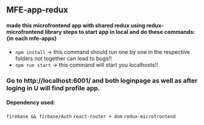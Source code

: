 ## MFE-app-redux

#### made this microfrontend app with shared redux using redux-microfrontend library steps to start app in local and do these commands: {in each mfe-apps}

- `npm install` -> this command should run one by one in the respective folders not together can lead to bugs!!
 - `npm run start` -> this command will start you localhosts!!

### Go to http://localhost:6001/ and both loginpage as well as after loging in U will find profile app.

#### Dependency used:

`firebase && firbase/Auth`  `react-router + dom` `redux-microfrontend`
